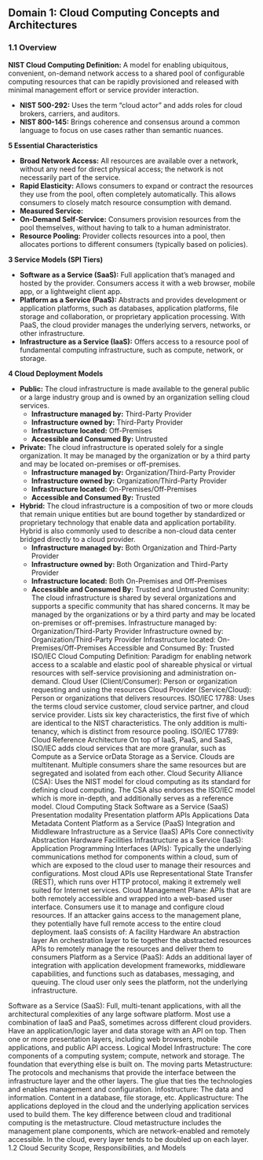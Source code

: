 ## Domain 1: Cloud Computing Concepts and Architectures

### 1.1 Overview

**NIST Cloud Computing Definition:** A model for enabling ubiquitous, convenient, on-demand network access to a shared pool of configurable computing resources that can be rapidly provisioned and released with minimal management effort or service provider interaction.
* **NIST 500-292:** Uses the term “cloud actor” and adds roles for cloud brokers, carriers, and auditors.
* **NIST 800-145:** Brings coherence and consensus around a common language to focus on use cases rather than semantic nuances.

**5 Essential Characteristics**
* **Broad Network Access:** All resources are available over a network, without any need for direct physical access; the network is not necessarily part of the service.
* **Rapid Elasticity:** Allows consumers to expand or contract the resources they use from the pool, often completely automatically. This allows consumers to closely match resource consumption with demand.
* **Measured Service:** 
* **On-Demand Self-Service:** Consumers provision resources from the pool themselves, without having to talk to a human administrator.
* **Resource Pooling:** Provider collects resources into a pool, then allocates portions to different consumers (typically based on policies).

**3 Service Models (SPI Tiers)**
* **Software as a Service (SaaS):** Full application that’s managed and hosted by the provider. Consumers access it with a web browser, mobile app, or a lightweight client app.
* **Platform as a Service (PaaS):** Abstracts and provides development or application platforms, such as databases, application platforms, file storage and collaboration, or proprietary application processing. With PaaS, the cloud provider manages the underlying servers, networks, or other infrastructure.
* **Infrastructure as a Service (IaaS):** Offers access to a resource pool of fundamental computing infrastructure, such as compute, network, or storage.

**4 Cloud Deployment Models**
* **Public:** The cloud infrastructure is made available to the general public or a large industry group and is owned by an organization selling cloud services.
  * **Infrastructure managed by:** Third-Party Provider
  * **Infrastructure owned by:** Third-Party Provider
  * **Infrastructure located:** Off-Premises
  * **Accessible and Consumed By:** Untrusted
* **Private:** The cloud infrastructure is operated solely for a single organization. It may be managed by the organization or by a third party and may be located on-premises or off-premises.
  * **Infrastructure managed by:** Organization/Third-Party Provider
  * **Infrastructure owned by:** Organization/Third-Party Provider
  * **Infrastructure located:** On-Premises/Off-Premises
  * **Accessible and Consumed By:** Trusted
* **Hybrid:** The cloud infrastructure is a composition of two or more clouds that remain unique entities but are bound together by standardized or proprietary technology that enable data and application portability. Hybrid is also commonly used to describe a non-cloud data center bridged directly to a cloud provider.
  * **Infrastructure managed by:** Both Organization and Third-Party Provider
  * **Infrastructure owned by:** Both Organization and Third-Party Provider
  * **Infrastructure located:** Both On-Premises and Off-Premises
  * **Accessible and Consumed By:** Trusted and Untrusted
Community: The cloud infrastructure is shared by several organizations and supports a specific community that has shared concerns. It may be managed by the organizations or by a third party and may be located on-premises or off-premises.
Infrastructure managed by: Organization/Third-Party Provider
Infrastructure owned by: Organization/Third-Party Provider
Infrastructure located: On-Premises/Off-Premises
Accessible and Consumed By: Trusted
ISO/IEC Cloud Computing Definition: Paradigm for enabling network access to a scalable and elastic pool of shareable physical or virtual resources with self-service provisioning and administration on-demand.
Cloud User (Client/Consumer): Person or organization requesting and using the resources
Cloud Provider (Service/Cloud): Person or organizations that delivers resources.
ISO/IEC 17788: Uses the terms cloud service customer, cloud service partner, and cloud service provider. Lists six key characteristics, the first five of which are identical to the NIST characteristics. The only addition is multi-tenancy, which is distinct from resource pooling.
ISO/IEC 17789: Cloud Reference Architecture
On top of IaaS, PaaS, and SaaS, ISO/IEC adds cloud services that are more granular, such as Compute as a Service orData Storage as a Service.
Clouds are multitenant. Multiple consumers share the same resources but are segregated and isolated from each other. 
Cloud Security Alliance (CSA): Uses the NIST model for cloud computing as its standard for defining cloud computing. The CSA also endorses the ISO/IEC model which is more in-depth, and additionally serves as a reference model.
Cloud Computing Stack
Software as a Service (SaaS)
Presentation modality
Presentation platform
APIs
Applications
Data
Metadata
Content
Platform as a Service (PaaS)
Integration and Middleware
Infrastructure as a Service (IaaS)
APIs
Core connectivity
Abstraction
Hardware
Facilities
Infrastructure as a Service (IaaS):
Application Programming Interfaces (APIs): Typically the underlying communications method for components within a cloud, sum of which are exposed to the cloud user to manage their resources and configurations. Most cloud APIs use Representational State Transfer (REST), which runs over HTTP protocol, making it extremely well suited for Internet services.
Cloud Management Plane: APIs that are both remotely accessible and wrapped into a web-based user interface. Consumers use it to manage and configure cloud resources. If an attacker gains access to the management plane, they potentially have full remote access to the entire cloud deployment.
IaaS consists of:
A facility
Hardware
An abstraction layer
An orchestration layer to tie together the abstracted resources
APIs to remotely manage the resources and deliver them to consumers
Platform as a Service (PaaS):
Adds an additional layer of integration with application development frameworks, middleware capabilities, and functions such as databases, messaging, and queuing.
The cloud user only sees the platform, not the underlying infrastructure.

Software as a Service (SaaS):
Full, multi-tenant applications, with all the architectural complexities of any large software platform.
Most use a combination of IaaS and PaaS, sometimes across different cloud providers.
Have an application/logic layer and data storage with an API on top. Then one or more presentation layers, including web browsers, mobile applications, and public API access.
Logical Model
Infrastructure: The core components of a computing system; compute, network and storage. The foundation that everything else is built on. The moving parts
Metastructure: The protocols and mechanisms that provide the interface between the infrastructure layer and the other layers. The glue that ties the technologies and enables management and configuration.
Infostructure: The data and information. Content in a database, file storage, etc.
Applicastructure: The applications deployed in the cloud and the underlying application services used to build them.
The key difference between cloud and traditional computing is the metastructure. Cloud metastructure includes the management plane components, which are network-enabled and remotely accessible. In the cloud, every layer tends to be doubled up on each layer.
1.2 Cloud Security Scope, Responsibilities, and Models



